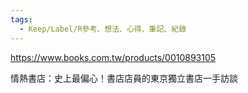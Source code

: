 ```yaml
---
tags:
  - Keep/Label/R參考、想法、心得、筆記、紀錄
---
```


https://www.books.com.tw/products/0010893105

情熱書店：史上最偏心！書店店員的東京獨立書店一手訪談